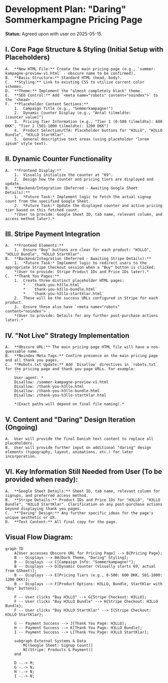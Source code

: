 # Development Plan: "Daring" Sommerkampagne Pricing Page

**Status:** Agreed upon with user on 2025-05-15.

## I. Core Page Structure & Styling (Initial Setup with Placeholders)
    A.  **New HTML File:** Create the main pricing page (e.g., `sommer-kampagne-preview-v1.html` - obscure name to be confirmed).
    B.  **Basic Structure:** Standard HTML (head, body).
    C.  **Styling:** Link to existing CSS to utilize current color schemes.
    D.  **Theme:** Implement the "almost completely black" theme.
    E.  **SEO Control:** Add `<meta name="robots" content="noindex">` to the `<head>`.
    F.  **Placeholder Content Sections:**
        1.  Campaign Title (e.g., "Sommerkampagne!")
        2.  Dynamic Counter Display (e.g., "Antal tilmeldte: [counter_value]")
        3.  Pricing Tier Information (e.g., "Tier 1 (0-500 tilmeldte): 600 DKK", "Tier 2 (501-1000 tilmeldte): 1200 DKK")
        4.  Product Selection/CTA: Placeholder buttons for "H3LLO", "H3LLO Bundle", "H3LLO StartKlar".
        5.  General descriptive text areas (using placeholder "lorem ipsum" style text).

## II. Dynamic Counter Functionality
    A.  **Frontend Display:**
        1.  Visually initialize the counter at "69".
        2.  Design how the counter and pricing tiers are displayed and update.
    B.  **Backend/Integration (Deferred - Awaiting Google Sheet Details):**
        1.  *Future Task:* Implement logic to fetch the actual signup count from the specified Google Sheet.
        2.  *Future Task:* Update the displayed counter and active pricing tier based on this fetched count.
        *(User to provide: Google Sheet ID, tab name, relevant column, and access method later).*

## III. Stripe Payment Integration
    A.  **Frontend Elements:**
        1.  Ensure "Buy" buttons are clear for each product: "H3LLO", "H3LLO Bundle", "H3LLO StartKlar".
    B.  **Backend/Integration (Deferred - Awaiting Stripe Details):**
        1.  *Future Task:* Implement logic to redirect users to the appropriate Stripe Checkout session when a "Buy" button is clicked.
        *(User to provide: Stripe Product IDs and Price IDs later).*
    C.  **Thank You Pages:**
        1.  Create three distinct placeholder HTML pages:
            *   `thank-you-h3llo.html`
            *   `thank-you-h3llo-bundle.html`
            *   `thank-you-h3llo-startklar.html`
        2.  These will be the success URLs configured in Stripe for each product.
        3.  Ensure these also have `<meta name="robots" content="noindex">`.
        *(User to provide: Details for any further post-purchase actions later).*

## IV. "Not Live" Strategy Implementation
    A.  **Obscure URL:** The main pricing page HTML file will have a non-guessable name.
    B.  **Noindex Meta Tags:** Confirm presence on the main pricing page and all thank you pages.
    C.  **Robots.txt Update:** Add `Disallow` directives in `robots.txt` for the pricing page and thank you page URLs. For example:
        ```
        User-agent: *
        Disallow: /sommer-kampagne-preview-v1.html 
        Disallow: /thank-you-h3llo.html
        Disallow: /thank-you-h3llo-bundle.html
        Disallow: /thank-you-h3llo-startklar.html
        ```
        *(Exact paths will depend on final file naming).*

## V. Content and "Daring" Design Iteration (Ongoing)
    A.  User will provide the final Danish text content to replace all placeholders.
    B.  User will provide further input on additional "daring" design elements (typography, layout, animations, etc.) for later incorporation.

## VI. Key Information Still Needed from User (To be provided when ready):
    A.  **Google Sheet Details:** Sheet ID, tab name, relevant column for signups, and preferred access method.
    B.  **Stripe Details:** Product IDs and Price IDs for "H3LLO", "H3LLO Bundle", "H3LLO StartKlar". Clarification on any post-purchase actions beyond displaying thank you pages.
    C.  **"Daring" Design:** Any further specific ideas for the page's unique aesthetic or UX.
    D.  **Text Content:** All final copy for the page.

## Visual Flow Diagram:

```mermaid
graph TD
    A[User accesses Obscure URL for Pricing Page] --> B{Pricing Page};
    B -- Displays --> BA[Dark Theme, "Daring" Styling];
    B -- Displays --> C[Campaign Info: "Sommerkampagne!"];
    B -- Displays --> D[Dynamic Counter (Visually starts 69, actual from GSheet)];
    B -- Displays --> E[Pricing Tiers (e.g., 0-500: 600 DKK, 501-1000: 1200 DKK)];
    B -- Displays --> F[Product Options: H3LLO, Bundle, StartKlar with "Buy" buttons];

    F -- User clicks "Buy H3LLO" --> G{Stripe Checkout: H3LLO};
    F -- User clicks "Buy H3LLO Bundle" --> H{Stripe Checkout: H3LLO Bundle};
    F -- User clicks "Buy H3LLO StartKlar" --> I{Stripe Checkout: H3LLO StartKlar};

    G -- Payment Success --> J[Thank You Page: H3LLO];
    H -- Payment Success --> K[Thank You Page: H3LLO Bundle];
    I -- Payment Success --> L[Thank You Page: H3LLO StartKlar];

    subgraph External Systems & Data
        M[(Google Sheet: Signup Count)]
        N[(Stripe: Products & Payment)]
    end

    D -.-> M;
    G -.-> N;
    H -.-> N;
    I -.-> N;